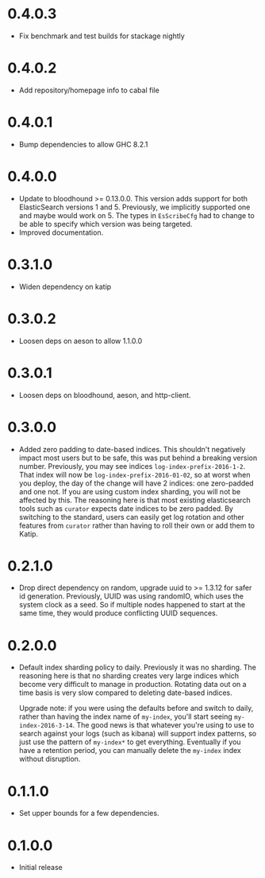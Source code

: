 0.4.0.3
=======
* Fix benchmark and test builds for stackage nightly

0.4.0.2
=======
* Add repository/homepage info to cabal file

0.4.0.1
=======
* Bump dependencies to allow GHC 8.2.1

0.4.0.0
=======
* Update to bloodhound >= 0.13.0.0. This version adds support for both ElasticSearch versions 1 and 5. Previously, we implicitly supported one and maybe would work on 5. The types in `EsScribeCfg` had to change to be able to specify which version was being targeted.
* Improved documentation.

0.3.1.0
=======
* Widen dependency on katip

0.3.0.2
=======
* Loosen deps on aeson to allow 1.1.0.0

0.3.0.1
=======
* Loosen deps on bloodhound, aeson, and http-client.

0.3.0.0
==============
* Added zero padding to date-based indices. This shouldn't negatively
  impact most users but to be safe, this was put behind a breaking
  version number. Previously, you may see indices
  `log-index-prefix-2016-1-2`. That index will now be
  `log-index-prefix-2016-01-02`, so at worst when you deploy, the day
  of the change will have 2 indices: one zero-padded and one not. If
  you are using custom index sharding, you will not be affected by
  this. The reasoning here is that most existing elasticsearch tools
  such as `curator` expects date indices to be zero padded. By
  switching to the standard, users can easily get log rotation and
  other features from `curator` rather than having to roll their own
  or add them to Katip.

0.2.1.0
==============

* Drop direct dependency on random, upgrade uuid to >= 1.3.12 for
  safer id generation. Previously, UUID was using randomIO, which uses
  the system clock as a seed. So if multiple nodes happened to start
  at the same time, they would produce conflicting UUID sequences.

0.2.0.0
==============

* Default index sharding policy to daily. Previously it was no
  sharding. The reasoning here is that no sharding creates very large
  indices which become very difficult to manage in
  production. Rotating data out on a time basis is very slow compared
  to deleting date-based indices.

  Upgrade note: if you were using the defaults before and switch to
  daily, rather than having the index name of `my-index`, you'll start
  seeing `my-index-2016-3-14`. The good news is that whatever you're
  using to use to search against your logs (such as kibana) will
  support index patterns, so just use the pattern of `my-index*` to
  get everything. Eventually if you have a retention period, you can
  manually delete the `my-index` index without disruption.


0.1.1.0
==============

* Set upper bounds for a few dependencies.

0.1.0.0
==============

* Initial release
